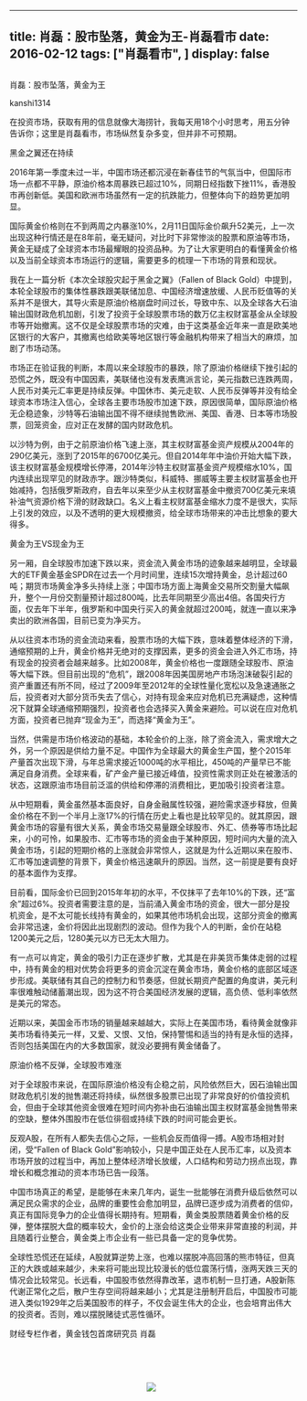 
---
title:  肖磊：股市坠落，黄金为王-肖磊看市
date: 2016-02-12
tags: ["肖磊看市", ]
display: false
---


## 



肖磊：股市坠落，黄金为王




kanshi1314




在投资市场，获取有用的信息就像大海捞针，我每天用18个小时思考，用五分钟告诉你；这里是肖磊看市，市场纵然复杂多变，但并非不可预期。


黑金之翼还在持续

2016年第一季度未过一半，中国市场还都沉浸在新春佳节的气氛当中，但国际市场一点都不平静，原油价格本周暴跌已超过10%，同期日经指数下挫11%，香港股市再创新低。美国和欧洲市场虽然有一定的抗跌能力，但整体向下的趋势更加明显。

国际黄金价格则在不到两周之内暴涨10%，2月11日国际金价飙升52美元，上一次出现这种行情还是在8年前，毫无疑问，对比时下非常惨淡的股票和原油等市场，黄金无疑成了全球资本市场最耀眼的投资品种。为了让大家更明白的看懂黄金价格以及当前全球资本市场运行的逻辑，需要更多的梳理一下市场的背景和现状。

我在上一篇分析《本次全球股灾起于黑金之翼》（Fallen&nbsp;of&nbsp;Black&nbsp;Gold）中提到，本轮全球股市的集体性暴跌跟美联储加息、中国经济增速放缓、人民币贬值等的关系并不是很大，其导火索是原油价格崩盘时间过长，导致中东、以及全球各大石油输出国财政危机加剧，引发了投资于全球股票市场的数万亿主权财富基金从全球股市等开始撤离。这不仅是全球股票市场的灾难，由于这类基金近年来一直是欧美地区银行的大客户，其撤离也给欧美等地区银行等金融机构带来了相当大的麻烦，加剧了市场动荡。

市场正在验证我的判断，本周以来全球股市的暴跌，除了原油价格继续下挫引起的恐慌之外，既没有中国因素，美联储也没有发表鹰派言论，美元指数已连跌两周，人民币对美元汇率更是持续反弹。中国休市、美元走软、人民币反弹等并没有给全球资本市场注入信心，全球各主要市场股市加速下跌，原因很简单，国际原油价格无企稳迹象，沙特等石油输出国不得不继续抛售欧洲、美国、香港、日本等市场股票，回笼资金，应对正在发酵的国内财政危机。

以沙特为例，由于之前原油价格飞速上涨，其主权财富基金资产规模从2004年的290亿美元，涨到了2015年的6700亿美元。但自2014年年中油价开始大幅下跌，该主权财富基金规模增长停滞，2014年沙特主权财富基金资产规模缩水10%，国内连续出现罕见的财政赤字。跟沙特类似，科威特、挪威等主要主权财富基金也开始减持，包括俄罗斯政府，自去年以来至少从主权财富基金中撤资700亿美元来填补油气资源价格下滑的财政缺口。名义上看主权财富基金缩水力度不是很大，实际上引发的效应，以及不透明的更大规模撤资，给全球市场带来的冲击比想象的要大得多。

黄金为王VS现金为王

另一厢，自全球股市加速下跌以来，资金流入黄金市场的迹象越来越明显，全球最大的ETF黄金基金SPDR在过去一个月时间里，连续15次增持黄金，总计超过60吨；期货市场黄金净多头持续上涨；中国市场方面上海黄金交易所交割量大幅飙升，整个一月份交割量预计超过800吨，比去年同期至少高出4倍。各国央行方面，仅去年下半年，俄罗斯和中国央行买入的黄金就超过200吨，就连一直以来净卖出的欧洲各国，目前已变为净买方。

从以往资本市场的资金流动来看，股票市场的大幅下跌，意味着整体经济的下滑，通缩预期的上升，黄金价格并无绝对的支撑因素，更多的资金会进入外汇市场，持有现金的投资者会越来越多。比如2008年，黄金价格也一度跟随全球股市、原油等大幅下跌。但目前出现的“危机”，跟2008年因美国房地产市场泡沫破裂引起的资产重置还有所不同，经过了2009年至2012年的全球性量化宽松以及急速通胀之后，投资者对大部分货币失去了信心，对持有现金来应对危机已充满疑虑，这种情况下就算全球通缩预期强烈，投资者也会选择买入黄金来避险。可以说在应对危机方面，投资者已抛弃“现金为王”，而选择“黄金为王”。

当然，供需是市场价格波动的基础，本轮金价的上涨，除了资金流入，需求增大之外，另一个原因是供给力量不足。中国作为全球最大的黄金生产国，整个2015年产量首次出现下滑，与年总需求接近1000吨的水平相比，450吨的产量早已不能满足自身消费。全球来看，矿产金产量已接近峰值，投资性需求则正处在被激活的状态，这跟原油市场目前泛滥的供给和停滞的消费相比，更加吸引投资者注意。

从中短期看，黄金虽然基本面良好，自身金融属性较强，避险需求逐步释放，但黄金价格在不到一个半月上涨17%的行情在历史上看也是比较罕见的。就其原因，跟黄金市场的容量有很大关系，黄金市场交易量跟全球股市、外汇、债券等市场比起来，小的可怜，如果股市、汇市等市场的资金由于某种原因，短时间内大量的流入黄金市场，引起的短期价格的上涨就会非常惊人，这就是为什么近期以来在股市、汇市等加速调整的背景下，黄金价格迅速飙升的原因。当然，这一前提是要有良好的基本面作为支撑。

目前看，国际金价已回到2015年年初的水平，不仅抹平了去年10%的下跌，还“富余”超过6%。投资者需要注意的是，当前涌入黄金市场的资金，很大一部分是投机资金，是不太可能长线持有黄金的，如果其他市场机会出现，这部分资金的撤离会非常迅速，金价将因此出现剧烈的波动。但作为我个人的判断，金价在站稳1200美元之后，1280美元以方已无太大阻力。

有一点可以肯定，黄金的吸引力正在逐步扩散，尤其是在非美货币集体走弱的过程中，持有黄金的相对优势会将更多的资金沉淀在黄金市场，黄金价格的底部区域逐步形成。美联储有其自己的控制力和节奏感，但就长期资产配置的角度讲，美元利率很难触动储蓄潮出现，因为这不符合美国经济发展的逻辑，高负债、低利率依然是美元的常态。

近期以来，美国金币市场的销量越来越越大，实际上在美国市场，看待黄金就像非美市场看待美元一样，又爱、又恨、又怕，保持警惕和适当的持有是永恒的选择，否则包括美国在内的大多数国家，就没必要拥有黄金储备了。

原油价格不反弹，全球股市难涨

对于全球股市来说，在国际原油价格没有企稳之前，风险依然巨大，因石油输出国财政危机引发的抛售潮还将持续，纵然很多股票已出现了非常良好的价值投资机会，但由于全球其他资金很难在短时间内弥补由石油输出国主权财富基金抛售带来的空缺，整体外围股市在低位徘徊或持续下跌的时间可能会更长。

反观A股，在所有人都失去信心之际，一些机会反而值得一搏。A股市场相对封闭，受“Fallen&nbsp;of&nbsp;Black&nbsp;Gold”影响较小，只是中国正处在人民币汇率，以及资本市场开放的过程当中，再加上整体经济增长放缓，人口结构和劳动力拐点出现，靠增长和概念推动的资本市场已告一段落。

中国市场真正的希望，是能够在未来几年内，诞生一批能够在消费升级后依然可以满足民众需求的企业，品牌的重要性会愈加明显，品牌已逐步成为消费者的信仰，真正有国际竞争力的企业值得长期持有。短期看，黄金类股票随着黄金价格的反弹，整体摆脱大盘的概率较大，金价的上涨会给这类企业带来非常直接的利润，并且随着行业整合，黄金类上市企业有一些已具备一定的竞争优势。

全球性恐慌还在延续，A股就算逆势上涨，也难以摆脱冲高回落的熊市特征，但真正的大跌或越来越少，未来将可能出现比较漫长的低位震荡行情，涨两天跌三天的情况会比较常见。长远看，中国股市依然得靠改革，退市机制一旦打通，A股新陈代谢正常化之后，散户生存空间将越来越小；尤其是注册制开启后，中国股市可能进入类似1929年之后美国股市的样子，不仅会诞生伟大的企业，也会培育出伟大的投资者。否则，难以摆脱赌徒式恶性循环。

财经专栏作者，黄金钱包首席研究员&nbsp;肖磊

&nbsp;

&nbsp;

&nbsp;&nbsp;&nbsp;&nbsp;&nbsp;&nbsp;&nbsp;&nbsp;&nbsp;&nbsp;&nbsp;&nbsp;&nbsp;&nbsp;&nbsp;&nbsp;&nbsp;&nbsp;&nbsp;&nbsp;&nbsp;&nbsp;&nbsp;&nbsp;&nbsp;&nbsp;&nbsp;&nbsp;&nbsp;&nbsp;&nbsp;&nbsp;&nbsp;&nbsp;&nbsp;&nbsp;&nbsp;&nbsp;&nbsp;&nbsp;&nbsp;&nbsp;&nbsp;&nbsp;&nbsp;&nbsp;&nbsp;&nbsp;&nbsp;&nbsp;&nbsp;&nbsp;&nbsp;&nbsp;&nbsp;&nbsp;&nbsp;&nbsp;&nbsp;&nbsp; <img src="http://mmbiz.qpic.cn/mmbiz/rIYcHn0KrPQLCMgr8upEGB7v07MSYgD7VRIia6iaZYL789DVroJlGyJbaNha61iaaCYDSRZIDjUdiaWUpDNgKysObg/640?wx_fmt=png" style="width: auto ! important; visibility: visible ! important; height: auto ! important;" data-s="300,640" data-type="png" data-ratio="1" data-w="129"/>










